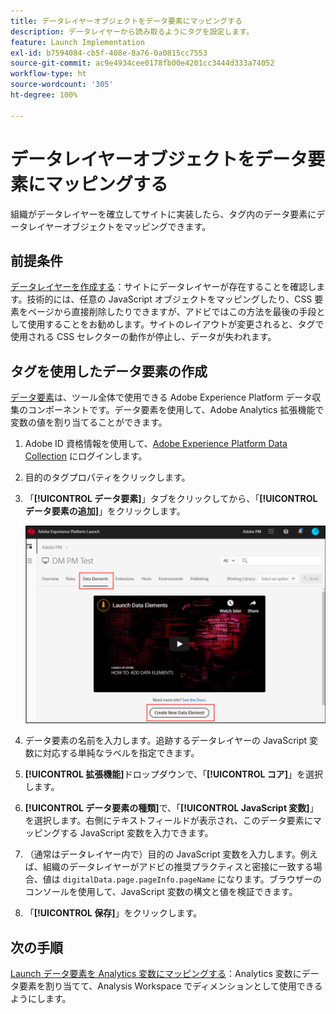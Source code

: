 ```yaml
---
title: データレイヤーオブジェクトをデータ要素にマッピングする
description: データレイヤーから読み取るようにタグを設定します。
feature: Launch Implementation
exl-id: b7594084-cb5f-408e-8a76-0a0815cc7553
source-git-commit: ac9e4934cee0178fb00e4201cc3444d333a74052
workflow-type: ht
source-wordcount: '305'
ht-degree: 100%

---
```


# データレイヤーオブジェクトをデータ要素にマッピングする

組織がデータレイヤーを確立してサイトに実装したら、タグ内のデータ要素にデータレイヤーオブジェクトをマッピングできます。

## 前提条件

[データレイヤーを作成する](../prepare/data-layer.md)：サイトにデータレイヤーが存在することを確認します。技術的には、任意の JavaScript オブジェクトをマッピングしたり、CSS 要素をページから直接削除したりできますが、アドビではこの方法を最後の手段として使用することをお勧めします。サイトのレイアウトが変更されると、タグで使用される CSS セレクターの動作が停止し、データが失われます。

## タグを使用したデータ要素の作成

[データ要素](https://experienceleague.adobe.com/docs/experience-platform/tags/ui/data-elements.html?lang=ja)は、ツール全体で使用できる Adobe Experience Platform データ収集のコンポーネントです。データ要素を使用して、Adobe Analytics 拡張機能で変数の値を割り当てることができます。

1. Adobe ID 資格情報を使用して、[Adobe Experience Platform Data Collection](https://experience.adobe.com/data-collection) にログインします。
1. 目的のタグプロパティをクリックします。
1. 「**[!UICONTROL データ要素]**」タブをクリックしてから、「**[!UICONTROL データ要素の追加]**」をクリックします。

   ![データ要素の作成](assets/createelement.png)

1. データ要素の名前を入力します。追跡するデータレイヤーの JavaScript 変数に対応する単純なラベルを指定できます。
1. **[!UICONTROL 拡張機能]**&#x200B;ドロップダウンで、「**[!UICONTROL コア]**」を選択します。
1. **[!UICONTROL データ要素の種類]**&#x200B;で、「**[!UICONTROL JavaScript 変数]**」を選択します。右側にテキストフィールドが表示され、このデータ要素にマッピングする JavaScript 変数を入力できます。
1. （通常はデータレイヤー内で）目的の JavaScript 変数を入力します。例えば、組織のデータレイヤーがアドビの推奨プラクティスと密接に一致する場合、値は `digitalData.page.pageInfo.pageName` になります。ブラウザーのコンソールを使用して、JavaScript 変数の構文と値を検証できます。
1. 「**[!UICONTROL 保存]**」をクリックします。

## 次の手順

[Launch データ要素を Analytics 変数にマッピングする](elements-to-variable.md)：Analytics 変数にデータ要素を割り当てて、Analysis Workspace でディメンションとして使用できるようにします。

